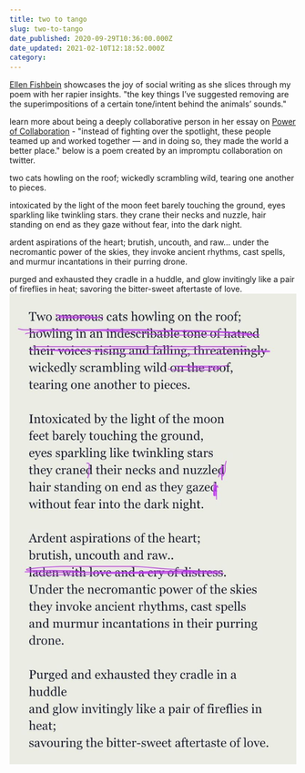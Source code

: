 ```yaml
---
title: two to tango
slug: two-to-tango
date_published: 2020-09-29T10:36:00.000Z
date_updated: 2021-02-10T12:18:52.000Z
category: 
---
```

[Ellen Fishbein](https://ellenrhymes.com) showcases the joy of social writing as she slices through my poem with her rapier insights. "the key things I’ve suggested removing are the superimpositions of a certain tone/intent behind the animals’ sounds."

learn more about being a deeply collaborative person in her essay on [Power of Collaboration](https://ellenrhymes.com/collaboration/) - "instead of fighting over the spotlight, these people teamed up and worked together — and in doing so, they made the world a better place." below is a poem created by an impromptu collaboration on twitter.

two cats howling on the roof;
wickedly scrambling wild,
tearing one another to pieces.

intoxicated by the light of the moon
feet barely touching the ground,
eyes sparkling like twinkling stars.
they crane their necks and nuzzle,
hair standing on end as they gaze
without fear, into the dark night.

ardent aspirations of the heart;
brutish, uncouth, and raw...
under the necromantic power of the skies,
they invoke ancient rhythms, cast spells,
and murmur incantations
in their purring drone.

purged and exhausted they cradle in a huddle,
and glow invitingly like a pair of fireflies in heat;
savoring the bitter-sweet aftertaste of love.
![](/assets/images/poetry-jugalbandhi.jpg)